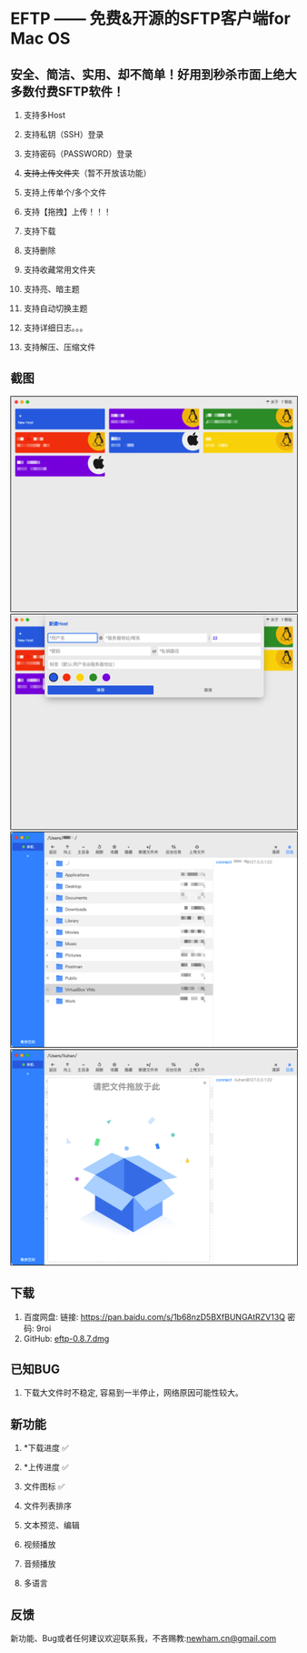 # EFTP —— 免费&开源的SFTP客户端for Mac OS
## 安全、简洁、实用、却不简单！好用到秒杀市面上绝大多数付费SFTP软件！

1. 支持多Host

2. 支持私钥（SSH）登录

3. 支持密码（PASSWORD）登录

4. ~~支持上传文件夹~~（暂不开放该功能）

5. 支持上传单个/多个文件

6. 支持【拖拽】上传！！！

7. 支持下载

8. 支持删除

9. 支持收藏常用文件夹

10. 支持亮、暗主题

11. 支持自动切换主题

12. 支持详细日志。。。

13. 支持解压、压缩文件

## 截图

<img src="cap_imgs/cap_1.png" style="border:1px solid #000">

<img src="cap_imgs/cap_2.png" style="border:1px solid #000">

<img src="cap_imgs/cap_3.png" style="border:1px solid #000">

<img src="cap_imgs/cap_4.png" style="border:1px solid #000">

## 下载

1. 百度网盘: 链接: https://pan.baidu.com/s/1b68nzD5BXfBUNGAtRZV13Q  密码: 9roi
2. GitHub: [eftp-0.8.7.dmg](https://github.com/newham/eftp/releases/download/v0.8.7/eftp-0.8.7.dmg)

## 已知BUG

1. 下载大文件时不稳定, 容易到一半停止，网络原因可能性较大。

## 新功能

1. *下载进度 ✅

2. *上传进度 ✅

3. 文件图标 ✅

4. 文件列表排序

5. 文本预览、编辑

6. 视频播放

7. 音频播放

8. 多语言

## 反馈
新功能、Bug或者任何建议欢迎联系我，不吝赐教:[newham.cn@gmail.com](mailto:newham.cn@gmail.com)  